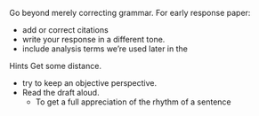Go beyond merely correcting grammar.
For early response paper:
- add or correct citations
- write your response in a different tone.
- include analysis terms we’re used later in the 


Hints
Get some distance.
- try to keep an objective perspective.  
- Read the draft aloud.  
    - To get a full appreciation of the rhythm of a sentence